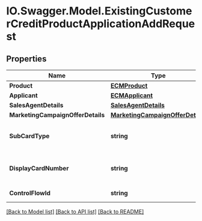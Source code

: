 # IO.Swagger.Model.ExistingCustomerCreditProductApplicationAddRequest
## Properties

Name | Type | Description | Notes
------------ | ------------- | ------------- | -------------
**Product** | [**ECMProduct**](ECMProduct.md) |  | [optional] 
**Applicant** | [**ECMApplicant**](ECMApplicant.md) |  | [optional] 
**SalesAgentDetails** | [**SalesAgentDetails**](SalesAgentDetails.md) |  | [optional] 
**MarketingCampaignOfferDetails** | [**MarketingCampaignOfferDetails**](MarketingCampaignOfferDetails.md) |  | [optional] 
**SubCardType** | **string** | Type of existing card of customer. | [optional] 
**DisplayCardNumber** | **string** | Last 4 digits of card number | [optional] 
**ControlFlowId** | **string** | Control Flow Id | 

[[Back to Model list]](../README.md#documentation-for-models) [[Back to API list]](../README.md#documentation-for-api-endpoints) [[Back to README]](../README.md)

